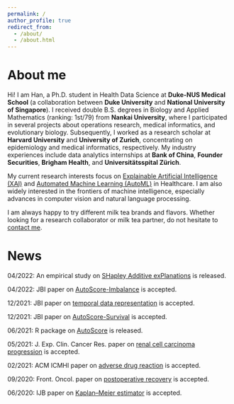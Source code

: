 ```yaml
---
permalink: /
author_profile: true
redirect_from: 
  - /about/
  - /about.html
---
```


About me
=
Hi! I am Han, a Ph.D. student in Health Data Science at **Duke-NUS Medical School** (a collaboration between **Duke University** and **National University of Singapore**). I received double B.S. degrees in Biology and Applied Mathematics (ranking: 1st/79) from **Nankai University**, where I participated in several projects about operations research, medical informatics, and evolutionary biology. Subsequently, I worked as a research scholar at **Harvard University** and **University of Zurich**, concentrating on epidemiology and medical informatics, respectively. My industry experiences include data analytics internships at **Bank of China**, **Founder Securities**, **Brigham Health**, and **Universitätsspital Zürich**.

My current research interests focus on [Explainable Artificial Intelligence (XAI)](https://en.wikipedia.org/wiki/Explainable_artificial_intelligence) and [Automated Machine Learning (AutoML)](https://en.wikipedia.org/wiki/Automated_machine_learning) in Healthcare. I am also widely interested in the frontiers of machine intelligence, especially advances in computer vision and natural language processing.

I am always happy to try different milk tea brands and flavors. Whether looking for a research collaborator or milk tea partner, do not hesitate to <a href="mailto:yuan.han@u.duke.nus.edu">contact me</a>.

News
=
04/2022: An empirical study on [SHapley Additive exPlanations](https://arxiv.org/abs/2204.11351) is released.

04/2022: JBI paper on [AutoScore-Imbalance](https://www.sciencedirect.com/science/article/abs/pii/S1532046422000880) is accepted.

12/2021: JBI paper on [temporal data representation](https://www.sciencedirect.com/science/article/abs/pii/S1532046421003099) is accepted.

12/2021: JBI paper on [AutoScore-Survival](https://www.sciencedirect.com/science/article/abs/pii/S1532046421002884) is accepted.

06/2021: R package on [AutoScore](https://cran.r-project.org/web/packages/AutoScore/index.html) is released.

05/2021: J. Exp. Clin. Cancer Res. paper on [renal cell carcinoma progression](https://link.springer.com/article/10.1186/s13046-021-01980-0) is accepted.

02/2021: ACM ICMHI paper on [adverse drug reaction](https://dl.acm.org/doi/abs/10.1145/3472813.3472817) is accepted.

09/2020: Front. Oncol. paper on [postoperative recovery](https://www.frontiersin.org/articles/10.3389/fonc.2020.513874/full) is accepted.

06/2020: IJB paper on [Kaplan–Meier estimator](https://www.degruyter.com/document/doi/10.1515/ijb-2019-0095/html) is accepted.